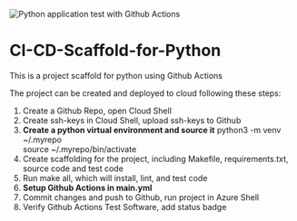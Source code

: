 ![Python application test with Github Actions](https://github.com/yueyang0115/CI-CD-Scaffold-for-Python/workflows/Python%20application%20test%20with%20Github%20Actions/badge.svg)

# CI-CD-Scaffold-for-Python
This is a project scaffold for python using Github Actions  

The project can be created and deployed to cloud following these steps:  
1. Create a Github Repo, open Cloud Shell  
2. Create ssh-keys in Cloud Shell, upload ssh-keys to Github  
3. **Create a python virtual environment and source it**
   python3 -m venv ~/.myrepo  
   source ~/.myrepo/bin/activate  
4. Create scaffolding for the project, including Makefile, requirements.txt, source code and test code  
5. Run make all, which will install, lint, and test code  
6. **Setup Github Actions in main.yml**
7. Commit changes and push to Github, run project in Azure Shell
8. Verify Github Actions Test Software, add status badge


